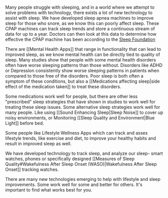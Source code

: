 Many people struggle with sleeping, and in a world where we attempt to solve problems with technology, there exists a lot of new technology to assist with sleep.  We have developed sleep apnea machines to improve sleep for those who snore, as we know this can poorly affect sleep.  These CPAP machines can track sleep trends and store a continuous stream of data for up to a year.  Doctors can then look at this data to determine how effective the CPAP machine has been according to the [Sleep Foundation](https://www.sleepfoundation.org/cpap/cpap-compliance#:~:text=Doctors%20can%20use%20information%20stored,changes%20in%20treatment%20are%20needed.)

There are [[Mental Health Apps]] that range in functionality that can lead to improved sleep, as we know mental health can be directly tied to quality of sleep.  Many studies show that people with some mental health disorders often have worse sleeping patterns than those without.  Disorders like ADHD or Depression consistently show worse sleeping patterns in patients when compared to those free of the disorders.  Poor sleep is both often a symptom of these conditions, but also a [[Medications affecting sleep|side effect of the medication taken]] to treat these disorders.  

Some medications work well for people, but there are other less "prescribed" sleep strategies that have shown in studies to work well for treating these sleep issues.  Some alternative sleep strategies work well for many people.  Like using [[Sound Enhancing Sleep|Sleep Noise]] to cover up noisy environments, or Monitoring [[Sleep Quality and Environment|Blue Light]] before bed.

Some people like Lifestyle Wellness Apps which can track and asses lifestyle trends, like exercise and diet, to improve your healthy habits and result in improved sleep as well.

We have developed technology to track sleep, and analyze our sleep- smart watches, phones or specifically designed [[Measures of Sleep Quality#Wakefulness After Sleep Onset (WASO)|Wakefulness After Sleep Onset]] tracking watches.

There are many new technologies emerging to help with lifestyle and sleep improvements.  Some work well for some and better for others.  It's important to find what works best for you.
